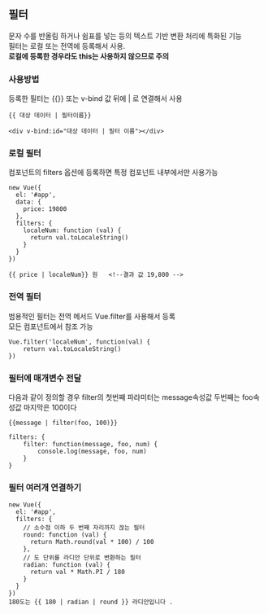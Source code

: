 ## 필터
문자 수를 반올림 하거나 쉼표를 넣는 등의 텍스트 기반 변환 처리에 특화된 기능  
필터는 로컬 또는 전역에 등록해서 사용.  
**로컬에 등록한 경우라도 this는 사용하지 않으므로 주의**

### 사용방법
등록한 필터는 {{}} 또는 v-bind 값 뒤에 | 로 연결해서 사용

```
{{ 대상 데이터 | 필터이름}}

<div v-bind:id="대상 데이터 | 필터 이름"></div>
```

### 로컬 필터
컴포넌트의 filters 옵션에 등록하면 특정 컴포넌트 내부에서만 사용가능

```
new Vue({
  el: '#app',
  data: {
    price: 19800
  },
  filters: {
    localeNum: function (val) {
      return val.toLocaleString()
    }
  }
})

{{ price | localeNum}} 원   <!--결과 값 19,800 -->
```

### 전역 필터 
범용적인 필터는 전역 메서드 Vue.filter를 사용해서 등록  
모든 컴포넌트에서 참조 가능

```
Vue.filter('localeNum', function(val) {
    return val.toLocaleString()
})
```

### 필터에 매개변수 전달

다음과 같이 정의할 경우 filter의 첫번째 파라미터는 message속성값 두번째는 foo속성값 마지막은 100이다
```
{{message | filter(foo, 100)}}

filters: {
    filter: function(message, foo, num) {
        console.log(message, foo, num)
    }
}
```

### 필터 여러개 연결하기

```
new Vue({
  el: '#app',
  filters: {
    // 소수점 이하 두 번째 자리까지 끊는 필터
    round: function (val) {
      return Math.round(val * 100) / 100
    },
    // 도 단위를 라디안 단위로 변환하는 필터
    radian: function (val) {
      return val * Math.PI / 180
    }
  }
})
180도는 {{ 180 | radian | round }} 라디안입니다 .
```